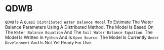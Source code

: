 # QDWB
`QDWB` Is A `Quasi Distributed Water Balance Model` To Estimate The Water Balance Parameters Using A Distributed Method. The Model Is Based On The `Water Balance Equation` And The `Soil Water Balance Equation`. The Model Is Written In `Python` And Is `Open Source`. The Model Is Currently `Under Development` And Is Not Yet Ready For Use. 